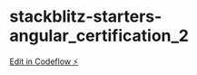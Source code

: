 # stackblitz-starters-angular_certification_2

[Edit in Codeflow ⚡️](https://stackblitz.com/~/github.com/ALEXPADILLA87/stackblitz-starters-angular_certification_2)